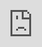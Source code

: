 ```yaml
---
title: "4.02 Fusion 360 User Parameter Basics"
date: 2020-01-26T23:11:13Z
draft: false
---
```


## Use User Parameters

<div class="flex-container">

<div class="half-box">

Use a user parameter of "ply" so you can update your design after measuring your material. Use this dimensions in your sketches as a guide rather than typing in the thickness of the plywood as a hard coded value. This allows for updating. You can also make parameters for the device width, the size of bolt holes and any other feature that you might want to change or have a relationship to other features.

You can also use a user parameter for the inner width to space out pieces. Use user parameters for anything that you want to reference or update later.

</div>

<div class="half-box">

![Laser Cut User Parameters](2021-Laser-Cut-User-Parameters.png)

<span class="caption">Example User Parameters in Fusion 360</span>

![Laser Cut Stand Components and Parts](2021-Laser-Cut-Stand-Components-and-Parts.png)

<span class="caption">Example of each part of the stand as a separate component at the top level assembly in Fusion 360.</span>

</div>

</div>
<div class="video-grid">

<div class="video-card">

## Change Plywood Thickness Fusion 360

<div class="iframe-16-9-container"><iframe class="youTubeIframe" style="position: absolute; top: 0; bottom: 0; left: 0; width: 100%; height: 100%; border: 0; z-index: 1;" src="https://www.youtube.com/embed/a7HOiBC_81s?rel=0" width="560" height="315" frameborder="0" allowfullscreen="allowfullscreen"></iframe></div>

</div>
</div>

